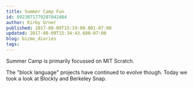 ```yaml
---
title: Summer Camp Fun
id: 8923071779207042484
author: Kirby Urner
published: 2017-08-09T15:19:00.001-07:00
updated: 2017-08-09T15:34:43.680-07:00
blog: bizmo_diaries
tags: 
---
```


Summer Camp is primarily focussed on MIT Scratch.

The "block language" projects have continued to evolve though.  Today we took a look at Blockly and Berkeley Snap.

[](https://www.flickr.com/photos/kirbyurner/35634930074/in/dateposted-public/)